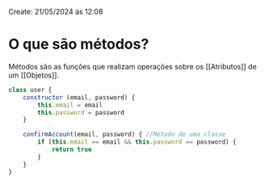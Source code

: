 Create: 21/05/2024 às 12:08

# **O que são métodos?**

Métodos são as funções que realizam operações sobre os [[Atributos]] de um [[Objetos]].

``` JavaScript
class user {
	constructor (email, password) {
		this.email = email
		this.password = password
	}

	confirmAccount(email, password) { //Método de uma classe
		if (this.email == email && this.password == password) {
			return true
		}
	}
}
```

